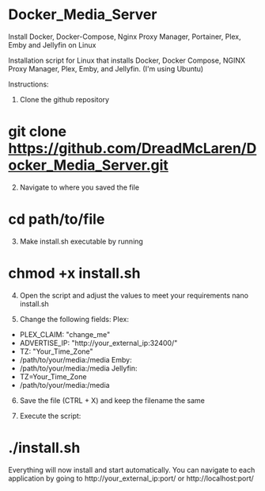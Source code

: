 # Docker_Media_Server
Install Docker, Docker-Compose, Nginx Proxy Manager, Portainer, Plex, Emby and Jellyfin on Linux

Installation script for Linux that installs Docker, Docker Compose, NGINX Proxy Manager, Plex, Emby, and Jellyfin. (I'm using Ubuntu)

Instructions:

1. Clone the github repository
# git clone https://github.com/DreadMcLaren/Docker_Media_Server.git

2. Navigate to where you saved the file
# cd path/to/file

3. Make install.sh executable by running
# chmod +x install.sh

4. Open the script and adjust the values to meet your requirements
nano install.sh

5. Change the following fields:
Plex:
- PLEX_CLAIM: "change_me"
- ADVERTISE_IP: "http://your_external_ip:32400/"
- TZ: "Your_Time_Zone"
- /path/to/your/media:/media
Emby:
- /path/to/your/media:/media
Jellyfin:
- TZ=Your_Time_Zone
- /path/to/your/media:/media

6. Save the file (CTRL + X) and keep the filename the same

7. Execute the script:
# ./install.sh

Everything will now install and start automatically. You can navigate to each application by going to http://your_external_ip:port/ or http://localhost:port/
